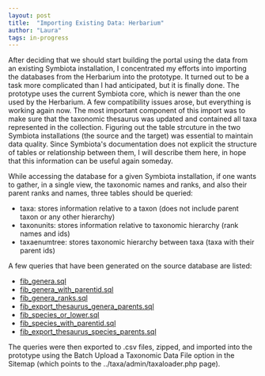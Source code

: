 ```yaml
---
layout: post
title:  "Importing Existing Data: Herbarium"
author: "Laura"
tags: in-progress
---
```


After deciding that we should start building the portal using the data from an existing Symbiota installation, I concentrated my efforts into importing the databases from the Herbarium into the prototype.
It turned out to be a task more complicated than I had anticipated, but it is finally done.
The prototype uses the current Symbiota core, which is newer than the one used by the Herbarium. A few compatibility issues arose, but everything is working again now.
The most important component of this import was to make sure that the taxonomic thesaurus was updated and contained all taxa represented in the collection.
Figuring out the table strcuture in the two Symbiota installations (the source and the target) was essential to maintain data quality. Since Symbiota's documentation does not explicit the structure of tables or relationship between them, I will describe them here, in hope that this information can be useful again someday.

While accessing the database for a given Symbiota installation, if one wants to gather, in a single view, the taxonomic names and ranks, and also their parent ranks and names, three tables should be queried:

- taxa: stores information relative to a taxon (does not include parent taxon or any other hierarchy)
- taxonunits: stores information relative to taxonomic hierarchy (rank names and ids)
- taxaenumtree: stores taxonomic hierarchy between taxa (taxa with their parent ids)

A few queries that have been generated on the source database are listed:
- [fib_genera.sql](#)
- [fib_genera_with_parentid.sql]()
- [fib_genera_ranks.sql]()
- [fib_export_thesaurus_genera_parents.sql]()
- [fib_species_or_lower.sql]()
- [fib_species_with_parentid.sql]()
- [fib_export_thesaurus_species_parents.sql]()

The queries were then exported to .csv files, zipped, and imported into the prototype using the Batch Upload a Taxonomic Data File option in the Sitemap (which points to the ../taxa/admin/taxaloader.php page).

